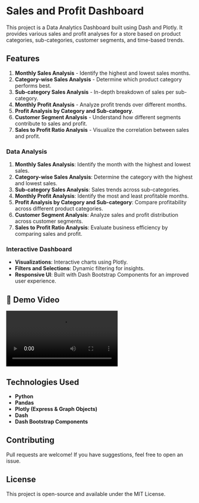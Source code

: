 # Sales and Profit Dashboard

This project is a Data Analytics Dashboard built using Dash and Plotly. It provides various sales and profit analyses for a store based on product categories, sub-categories, customer segments, and time-based trends.

## Features
1. **Monthly Sales Analysis** - Identify the highest and lowest sales months.
2. **Category-wise Sales Analysis** - Determine which product category performs best.
3. **Sub-category Sales Analysis** - In-depth breakdown of sales per sub-category.
4. **Monthly Profit Analysis** - Analyze profit trends over different months.
5. **Profit Analysis by Category and Sub-category**.
6. **Customer Segment Analysis** - Understand how different segments contribute to sales and profit.
7. **Sales to Profit Ratio Analysis** - Visualize the correlation between sales and profit.

### Data Analysis
1. **Monthly Sales Analysis**: Identify the month with the highest and lowest sales.
2. **Category-wise Sales Analysis**: Determine the category with the highest and lowest sales.
3. **Sub-category Sales Analysis**: Sales trends across sub-categories.
4. **Monthly Profit Analysis**: Identify the most and least profitable months.
5. **Profit Analysis by Category and Sub-category**: Compare profitability across different product categories.
6. **Customer Segment Analysis**: Analyze sales and profit distribution across customer segments.
7. **Sales to Profit Ratio Analysis**: Evaluate business efficiency by comparing sales and profit.

### Interactive Dashboard
- **Visualizations**: Interactive charts using Plotly.
- **Filters and Selections**: Dynamic filtering for insights.
- **Responsive UI**: Built with Dash Bootstrap Components for an improved user experience.

## 🎥 Demo Video
![Dashboard Demo](Dashboard.mp4)

## Technologies Used
- **Python**
- **Pandas**
- **Plotly (Express & Graph Objects)**
- **Dash**
- **Dash Bootstrap Components**


## Contributing
Pull requests are welcome! If you have suggestions, feel free to open an issue.

## License
This project is open-source and available under the MIT License.
